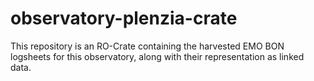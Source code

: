 # observatory-plenzia-crate
This repository is an RO-Crate containing the harvested EMO BON logsheets for this observatory, along with their representation as linked data.
